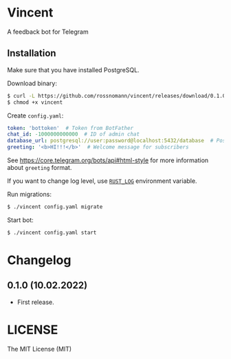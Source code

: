 # Vincent

A feedback bot for Telegram

## Installation

Make sure that you have installed PostgreSQL.

Download binary:

```sh
$ curl -L https://github.com/rossnomann/vincent/releases/download/0.1.0/vincent-0.1.0_x86_64-linux-gnu --output vincent
$ chmod +x vincent
```

Create `config.yaml`:

```yaml
token: 'bottoken'  # Token from BotFather
chat_id: -1000000000000  # ID of admin chat
database_url: postgresql://user:password@localhost:5432/database  # PostgreSQL connection
greeting: '<b>HI!!!</b>'  # Welcome message for subscribers
```

See https://core.telegram.org/bots/api#html-style for more information about `greeting` format.

If you want to change log level, use [`RUST_LOG`](https://docs.rs/env_logger/0.9.0/env_logger/) environment variable.

Run migrations:

```sh
$ ./vincent config.yaml migrate
```

Start bot:

```sh
$ ./vincent config.yaml start
````

# Changelog

## 0.1.0 (10.02.2022)

- First release.

# LICENSE

The MIT License (MIT)
